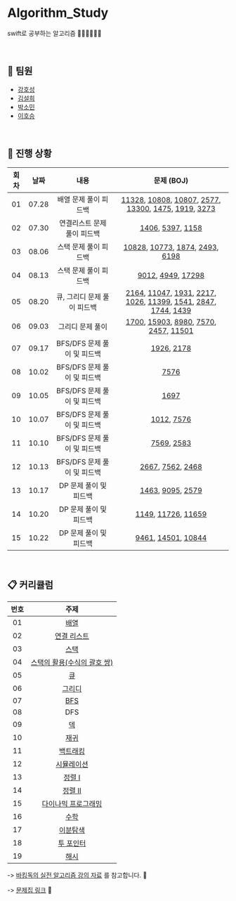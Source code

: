 # Algorithm_Study
swift로 공부하는 알고리즘 👩🏻‍💻🧑🏻‍💻

<br/>

## 🤝 팀원
+ [강호성](https://github.com/camosss)
+ [김설희](https://github.com/seolhee2750)
+ [박소민](https://github.com/Somin-DS)
+ [이호승](https://github.com/urijan44)

<br/>

## 🐾 진행 상황

| 회차 | 날짜 | 내용 | 문제 (BOJ) |
| :--: | :--: | :--: | :--: |
| 01 | 07.28 | 배열 문제 풀이 피드백 | [11328](https://www.acmicpc.net/problem/11328), [10808](https://www.acmicpc.net/problem/10808), [10807](https://www.acmicpc.net/problem/10807), [2577](https://www.acmicpc.net/problem/2577), [13300](https://www.acmicpc.net/problem/13300), [1475](https://www.acmicpc.net/problem/1475), [1919](https://www.acmicpc.net/problem/1919), [3273](https://www.acmicpc.net/problem/3273) |
| 02 | 07.30 | 연결리스트 문제 풀이 피드백 | [1406](https://www.acmicpc.net/problem/1406), [5397](https://www.acmicpc.net/problem/5397), [1158](https://www.acmicpc.net/problem/1158) |
| 03 | 08.06 | 스택 문제 풀이 피드백 | [10828](https://www.acmicpc.net/problem/10828), [10773](https://www.acmicpc.net/problem/10773), [1874](https://www.acmicpc.net/problem/1874), [2493](https://www.acmicpc.net/problem/2493), [6198](https://www.acmicpc.net/problem/6198) |
| 04 | 08.13 | 스택 문제 풀이 피드백 | [9012](https://www.acmicpc.net/problem/9012), [4949](https://www.acmicpc.net/problem/4949), [17298](https://www.acmicpc.net/problem/17298) |
| 05 | 08.20 | 큐, 그리디 문제 풀이 피드백 | [2164](https://www.acmicpc.net/problem/2164), [11047](https://www.acmicpc.net/problem/11047), [1931](https://www.acmicpc.net/problem/1931), [2217](https://www.acmicpc.net/problem/2217), [1026](https://www.acmicpc.net/problem/1026), [11399](https://www.acmicpc.net/problem/11399), [1541](https://www.acmicpc.net/problem/1541), [2847](https://www.acmicpc.net/problem/2847), [1744](https://www.acmicpc.net/problem/1744), [1439](https://www.acmicpc.net/problem/1439) |
| 06 | 09.03 | 그리디 문제 풀이 | [1700](https://www.acmicpc.net/problem/1700), [15903](https://www.acmicpc.net/problem/15903), [8980](https://www.acmicpc.net/problem/8980), [7570](https://www.acmicpc.net/problem/7570), [2457](https://www.acmicpc.net/problem/2457), [11501](https://www.acmicpc.net/problem/11501) |
| 07 | 09.17 | BFS/DFS 문제 풀이 및 피드백 | [1926](https://www.acmicpc.net/problem/1926), [2178](https://www.acmicpc.net/problem/2178) |
| 08 | 10.02 | BFS/DFS 문제 풀이 및 피드백 | [7576](https://www.acmicpc.net/problem/7576) |
| 09 | 10.05 | BFS/DFS 문제 풀이 및 피드백 | [1697](https://www.acmicpc.net/problem/1697) |
| 10 | 10.07 | BFS/DFS 문제 풀이 및 피드백 | [1012](https://www.acmicpc.net/problem/1012), [7576](https://www.acmicpc.net/problem/7576) |
| 11 | 10.10 | BFS/DFS 문제 풀이 및 피드백 | [7569](https://www.acmicpc.net/problem/7569), [2583](https://www.acmicpc.net/problem/2583) |
| 12 | 10.13 | BFS/DFS 문제 풀이 및 피드백 | [2667](https://www.acmicpc.net/problem/2667), [7562](https://www.acmicpc.net/problem/7562), [2468](https://www.acmicpc.net/problem/2468) |
| 13 | 10.17 | DP 문제 풀이 및 피드백 | [1463](https://www.acmicpc.net/problem/1463), [9095](https://www.acmicpc.net/problem/9095), [2579](https://www.acmicpc.net/problem/2579) |
| 14 | 10.20 | DP 문제 풀이 및 피드백 | [1149](https://www.acmicpc.net/problem/1149), [11726](https://www.acmicpc.net/problem/11726), [11659](https://www.acmicpc.net/problem/11659) |
| 15 | 10.22 | DP 문제 풀이 및 피드백 | [9461](https://www.acmicpc.net/problem/9461), [14501](https://www.acmicpc.net/problem/14501), [10844](https://www.acmicpc.net/problem/10844) |

<br/>

## 📋 커리큘럼
| 번호 | 주제 |
| :--: | :--: |
| 01 | [배열](workbook/0x03.md) |
| 02 | [연결 리스트](workbook/0x04.md) |
| 03 | [스택](workbook/0x05.md) |
| 04 | [스택의 활용(수식의 괄호 쌍)](workbook/0x08.md) |
| 05 | [큐](workbook/0x06.md) |
| 06 | [그리디](workbook/0x11.md) |
| 07 | [BFS](workbook/0x09.md) |
| 08 | DFS |
| 09 | [덱](workbook/0x07.md) |
| 10 | [재귀](workbook/0x0B.md) |
| 11 | [백트래킹](workbook/0x0C.md) |
| 12 | [시뮬레이션](workbook/0x0D.md) |
| 13 | [정렬 I](workbook/0x0E.md) |
| 14 | [정렬 II](workbook/0x0F.md) |
| 15 | [다이나믹 프로그래밍](workbook/0x10.md) |
| 16 | [수학](workbook/0x12.md) |
| 17 | [이분탐색](workbook/0x13.md) |
| 18 | [투 포인터](workbook/0x14.md) |
| 19 | [해시](workbook/0x15.md) |

-> [바킹독의 실전 알고리즘 강의 자료](https://github.com/encrypted-def/basic-algo-lecture) 를 참고합니다. 📎

-> [문제집 링크](https://github.com/encrypted-def/basic-algo-lecture/blob/master/workbook.md) 📎
